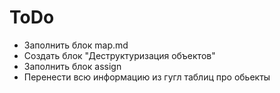 # ToDo

- Заполнить блок map.md
- Создать блок "Деструктуризация объектов"
- Заполнить блок assign
- Перенести всю информацию из гугл таблиц про обьекты